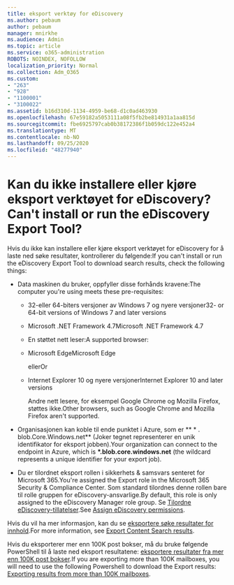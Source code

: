 ```yaml
---
title: eksport verktøy for eDiscovery
ms.author: pebaum
author: pebaum
manager: mnirkhe
ms.audience: Admin
ms.topic: article
ms.service: o365-administration
ROBOTS: NOINDEX, NOFOLLOW
localization_priority: Normal
ms.collection: Adm_O365
ms.custom:
- "263"
- "928"
- "1100001"
- "3100022"
ms.assetid: b16d310d-1134-4959-be68-d1c0ad463930
ms.openlocfilehash: 67e59182a5053111a08f5fb2be814931a1aa815d
ms.sourcegitcommit: fbe6925797cab0b38172386f1b059dc122e452a4
ms.translationtype: MT
ms.contentlocale: nb-NO
ms.lasthandoff: 09/25/2020
ms.locfileid: "48277940"
---
```

# <a name="cant-install-or-run-the-ediscovery-export-tool"></a><span data-ttu-id="1db38-102">Kan du ikke installere eller kjøre eksport verktøyet for eDiscovery?</span><span class="sxs-lookup"><span data-stu-id="1db38-102">Can't install or run the eDiscovery Export Tool?</span></span>

<span data-ttu-id="1db38-103">Hvis du ikke kan installere eller kjøre eksport verktøyet for eDiscovery for å laste ned søke resultater, kontrollerer du følgende:</span><span class="sxs-lookup"><span data-stu-id="1db38-103">If you can't install or run the eDiscovery Export Tool to download search results, check the following things:</span></span>
  
- <span data-ttu-id="1db38-104">Data maskinen du bruker, oppfyller disse forhånds kravene:</span><span class="sxs-lookup"><span data-stu-id="1db38-104">The computer you're using meets these pre-requisites:</span></span>

  - <span data-ttu-id="1db38-105">32-eller 64-biters versjoner av Windows 7 og nyere versjoner</span><span class="sxs-lookup"><span data-stu-id="1db38-105">32- or 64-bit versions of Windows 7 and later versions</span></span>

  - <span data-ttu-id="1db38-106">Microsoft .NET Framework 4.7</span><span class="sxs-lookup"><span data-stu-id="1db38-106">Microsoft .NET Framework 4.7</span></span>

  - <span data-ttu-id="1db38-107">En støttet nett leser:</span><span class="sxs-lookup"><span data-stu-id="1db38-107">A supported browser:</span></span>

  - <span data-ttu-id="1db38-108">Microsoft Edge</span><span class="sxs-lookup"><span data-stu-id="1db38-108">Microsoft Edge</span></span>

    <span data-ttu-id="1db38-109">eller</span><span class="sxs-lookup"><span data-stu-id="1db38-109">Or</span></span>

  - <span data-ttu-id="1db38-110">Internet Explorer 10 og nyere versjoner</span><span class="sxs-lookup"><span data-stu-id="1db38-110">Internet Explorer 10 and later versions</span></span>

    <span data-ttu-id="1db38-111">Andre nett lesere, for eksempel Google Chrome og Mozilla Firefox, støttes ikke.</span><span class="sxs-lookup"><span data-stu-id="1db38-111">Other browsers, such as Google Chrome and Mozilla Firefox aren't supported.</span></span>

- <span data-ttu-id="1db38-112">Organisasjonen kan koble til ende punktet i Azure, som er \*\* \* . blob.Core.Windows.net\*\* (Joker tegnet representerer en unik identifikator for eksport jobben).</span><span class="sxs-lookup"><span data-stu-id="1db38-112">Your organization can connect to the endpoint in Azure, which is **\*.blob.core.windows.net** (the wildcard represents a unique identifier for your export job).</span></span>

- <span data-ttu-id="1db38-113">Du er tilordnet eksport rollen i sikkerhets &amp; samsvars senteret for Microsoft 365.</span><span class="sxs-lookup"><span data-stu-id="1db38-113">You're assigned the Export role in the Microsoft 365 Security &amp; Compliance Center.</span></span> <span data-ttu-id="1db38-114">Som standard tilordnes denne rollen bare til rolle gruppen for eDiscovery-ansvarlige.</span><span class="sxs-lookup"><span data-stu-id="1db38-114">By default, this role is only assigned to the eDiscovery Manager role group.</span></span> <span data-ttu-id="1db38-115">Se [Tilordne eDiscovery-tillatelser](https://docs.microsoft.com/microsoft-365/compliance/assign-ediscovery-permissions).</span><span class="sxs-lookup"><span data-stu-id="1db38-115">See [Assign eDiscovery permissions](https://docs.microsoft.com/microsoft-365/compliance/assign-ediscovery-permissions).</span></span>

<span data-ttu-id="1db38-116">Hvis du vil ha mer informasjon, kan du se [eksportere søke resultater for innhold](https://docs.microsoft.com/microsoft-365/compliance/export-search-results).</span><span class="sxs-lookup"><span data-stu-id="1db38-116">For more information, see [Export Content Search results](https://docs.microsoft.com/microsoft-365/compliance/export-search-results).</span></span>

<span data-ttu-id="1db38-117">Hvis du eksporterer mer enn 100K post bokser, må du bruke følgende PowerShell til å laste ned eksport resultatene:  [eksportere resultater fra mer enn 100K post bokser](https://docs.microsoft.com/microsoft-365/compliance/export-search-results?view=o365-worldwide%23exporting-results-from-more-than-100000-mailboxes).</span><span class="sxs-lookup"><span data-stu-id="1db38-117">If you are exporting more than 100K mailboxes, you will need to use the following Powershell to download the Export results:  [Exporting results from more than 100K mailboxes](https://docs.microsoft.com/microsoft-365/compliance/export-search-results?view=o365-worldwide%23exporting-results-from-more-than-100000-mailboxes).</span></span>